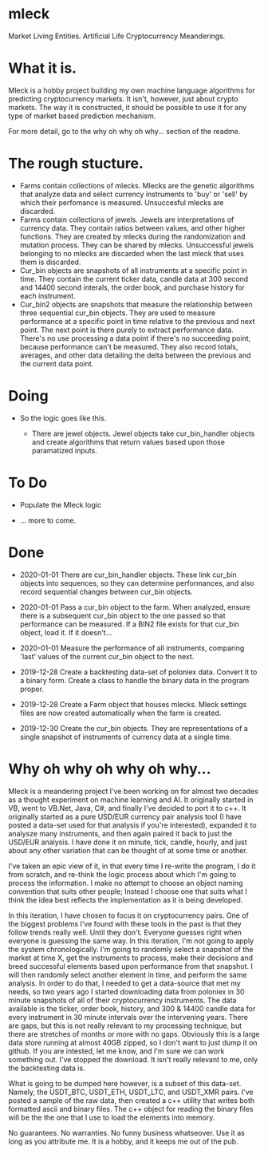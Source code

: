 # mleck
Market Living Entities.  Artificial Life Cryptocurrency Meanderings.

# What it is.

Mleck is a hobby project building my own machine language algorithms for predicting cryptocurrency markets.  It isn't, however, just about crypto markets.  The way it is constructed, it should be possible to use it for any type of market based prediction mechanism.

For more detail, go to the why oh why oh why... section of the readme.


# The rough stucture.

   -  Farms contain collections of mlecks.  Mlecks are the genetic algorithms that analyze data and select currency instruments to 'buy' or 'sell' by which their perfomance is measured.  Unsuccesful mlecks are discarded.
   -  Farms contain collections of jewels.  Jewels are interpretations of currency data.  They contain ratios between values, and other higher functions.  They are created by mlecks during the randomization and mutation process.  They can be shared by mlecks.  Unsuccessful jewels belonging to no mlecks are discarded when the last mleck that uses them is discarded.
   -  Cur_bin objects are snapshots of all instruments at a specific point in time.  They contain the current ticker data, candle data at 300 second and 14400 second interals, the order book, and purchase history for each instrument.
   -  Cur_bin2 objects are snapshots that measure the relationship between three sequential cur_bin objects.  They are used to measure performance at a specific point in time relative to the previous and next point.  The next point is there purely to extract performance data.  There's no use processing a data point if there's no succeeding point, because performance can't be measured.  They also record totals, averages, and other data detailing the delta between the previous and the current data point.
   

# Doing

- So the logic goes like this.  

   -  There are jewel objects.  Jewel objects take cur_bin_handler objects and create algorithms that return values based upon those paramatized inputs.

   
# To Do

-  Populate the Mleck logic

-  ... more to come.


# Done

-	2020-01-01	There are cur_bin_handler objects.  These link cur_bin objects into sequences, so they can determine performances, and also record sequential changes between cur_bin objects.

-	2020-01-01	Pass a cur_bin object to the farm.  When analyzed, ensure there is a subsequent cur_bin object to the one passed so that performance can be measured.  If a BIN2 file exists for that cur_bin object, load it.  If it doesn't...

-	2020-01-01	Measure the performance of all instruments, comparing 'last' values of the current cur_bin object to the next.

-  2019-12-28 Create a backtesting data-set of poloniex data.  Convert it to a binary form.  Create a class to handle the binary data in the program proper.

-  2019-12-28 Create a Farm object that houses mlecks.  Mleck settings files are now created automatically when the farm is created.

-  2019-12-30 Create the cur_bin objects.  They are representations of a single snapshot of instruments of currency data at a single time.


# Why oh why oh why oh why...

Mleck is a meandering project I've been working on for almost two decades as a thought experiment on machine learning and AI.  It originally started in VB, went to VB.Net, Java, C#, and finally I've decided to port it to c++.  It originally started as a pure USD/EUR currency pair analysis tool (I have posted a data-set used for that analysis if you're interested), expanded it to analysze many instruments, and then again paired it back to just the USD/EUR analysis.  I have done it on minute, tick, candle, hourly, and just about any other variation that can be thought of at some time or another.

I've taken an epic view of it, in that every time I re-write the program, I do it from scratch, and re-think the logic process about which I'm going to process the information.  I make no attempt to choose an object naming convention that suits other people; Instead I choose one that suits what I think the idea best reflects the implementation as it is being developed.

In this iteration, I have chosen to focus it on cryptocurrency pairs.  One of the biggest problems I've found with these tools in the past is that they follow trends really well.  Until they don't.  Everyone guesses right when everyone is guessing the same way.  In this iteration, I'm not going to apply the system chronologically.  I'm going to randomly select a snapshot of the market at time X, get the instruments to process, make their decisions and breed successful elements based upon performance from that snapshot.  I will then randomly select another element in time, and perform the same analysis.  In order to do that, I needed to get a data-source that met my needs, so two years ago I started downloading data from poloniex in 30 minute snapshots of all of their cryptocurrency instruments.  The data available is the ticker, order book, history, and 300 & 14400 candle data for every instrument in 30 minute intervals over the intervening years.  There are gaps, but this is not really relevant to my processing technique, but there are stretches of months or more with no gaps.  Obviously this is a large data store running at almost 40GB zipped, so I don't want to just dump it on github.  If you are intested, let me know, and I'm sure we can work something out.  I've stopped the download.  It isn't really relevant to me, only the backtesting data is.

What is going to be dumped here however, is a subset of this data-set.  Namely, the USDT_BTC, USDT_ETH, USDT_LTC, and USDT_XMR pairs.  I've posted a sample of the raw data, then created a c++ utility that writes both formatted ascii and binary files.  The c++ object for reading the binary files will be the the one that I use to load the elements into memory.

No guarantees.  No warranties.  No funny business whatseover.  Use it as long as you attribute me.  It is a hobby, and it keeps me out of the pub. 
